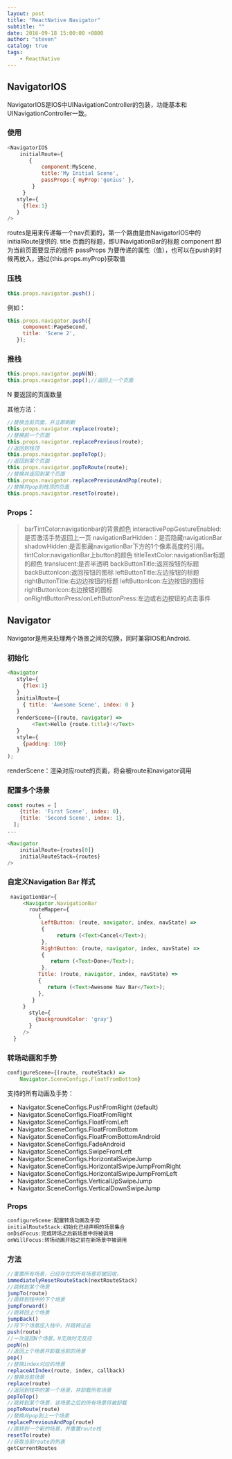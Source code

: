 ```yaml
---
layout: post
title: "ReactNative Navigator"
subtitle: ""
date: 2016-09-18 15:00:00 +0800
author: "steven"
catalog: true
tags:
    - ReactNative
---
```



## NavigatorIOS


NavigatorIOS是IOS中UINavigationController的包装，功能基本和UINavigationController一致。

### 使用  


```javascript
<NavigatorIOS
    initialRoute={
       {
           component:MyScene,
           title:'My Initial Scene',
           passProps:{ myProp:'genius' },
        }
     }
   style={
     {flex:1}
   }
/>
```

routes是用来传递每一个nav页面的，第一个路由是由NavigatorIOS中的initialRoute提供的.
title 页面的标题，即UINavigationBar的标题
component 即为当前页面要显示的组件
passProps 为要传递的属性（值），也可以在push的时候再放入，通过{this.props.myProp}获取值

### 压栈

```javascript
this.props.navigator.push()；
```

例如：

```javascript
this.props.navigator.push({
     component:PageSecond,
     title: 'Scene 2',
   });
```

### 推栈

```javascript
this.props.navigator.popN(N);
this.props.navigator.pop();//返回上一个页面
```

N 要返回的页面数量

其他方法：

```javascript
//替换当前页面，并立即刷新
this.props.navigator.replace(route);
//替换前一个页面
this.props.navigator.replacePrevious(route);
//返回到栈顶
this.props.navigator.popToTop();
//返回到某个页面
this.props.navigator.popToRoute(route);
//替换并返回到某个页面
this.props.navigator.replacePreviousAndPop(route);
//替换并pop到栈顶的页面
this.props.navigator.resetTo(route);
```

### Props：

>barTintColor:navigationbar的背景颜色
>interactivePopGestureEnabled:是否激活手势返回上一页
>navigationBarHidden：是否隐藏navigationBar
>shadowHidden:是否影藏navigationBar下方的1个像素高度的引用。
>tintColor:navigationBar上button的颜色
>titleTextColor:navigationBar标题的颜色
>translucent:是否半透明
>backButtonTitle:返回按钮的标题
>backButtonIcon:返回按钮的图标
>leftButtonTitle:左边按钮的标题
>rightButtonTitle:右边边按钮的标题
>leftButtonIcon:左边按钮的图标
>rightButtonIcon:右边按钮的图标
>onRightButtonPress/onLeftButtonPress:左边或右边按钮的点击事件


## Navigator

Navigator是用来处理两个场景之间的切换，同时兼容IOS和Android.

### 初始化

```javascript
<Navigator
   style={
     {flex:1}
   }
   initialRoute={
     { title: 'Awesome Scene', index: 0 }
   }
   renderScene={(route, navigator) =>
        <Text>Hello {route.title}!</Text>
   }
   style={
     {padding: 100}
   }
);
```

renderScene：渲染对应route的页面，将会被route和navigator调用

### 配置多个场景

```javascript
const routes = [
    {title: 'First Scene', index: 0},
    {title: 'Second Scene', index: 1},
  ];
...

<Navigator
    initialRoute={routes[0]}
    initialRouteStack={routes}
/>
```

### 自定义Navigation Bar 样式

```javascript
 navigationBar={
     <Navigator.NavigationBar
       routeMapper={
          {
           LeftButton: (route, navigator, index, navState) =>
           {
                return (<Text>Cancel</Text>);
           },
           RightButton: (route, navigator, index, navState) =>
           {
              return (<Text>Done</Text>);
           },
          Title: (route, navigator, index, navState) =>
          {
             return (<Text>Awesome Nav Bar</Text>);
          },
        }
     }
       style={
         {backgroundColor: 'gray'}
       }
     />
  }
```


### 转场动画和手势

```javascript
configureScene={(route, routeStack) =>
    Navigator.SceneConfigs.FloatFromBottom}
```

支持的所有动画及手势：

* Navigator.SceneConfigs.PushFromRight (default)
* Navigator.SceneConfigs.FloatFromRight
* Navigator.SceneConfigs.FloatFromLeft
* Navigator.SceneConfigs.FloatFromBottom
* Navigator.SceneConfigs.FloatFromBottomAndroid
* Navigator.SceneConfigs.FadeAndroid
* Navigator.SceneConfigs.SwipeFromLeft
* Navigator.SceneConfigs.HorizontalSwipeJump
* Navigator.SceneConfigs.HorizontalSwipeJumpFromRight
* Navigator.SceneConfigs.HorizontalSwipeJumpFromLeft
* Navigator.SceneConfigs.VerticalUpSwipeJump
* Navigator.SceneConfigs.VerticalDownSwipeJump

### Props

```javascript
configureScene:配置转场动画及手势
initialRouteStack:初始化已经声明的场景集合
onDidFocus:完成转场之后新场景中将被调用
onWillFocus:转场动画开始之前在新场景中被调用
```

### 方法


```javascript
//重置所有场景，已经存在的所有场景将被回收，
immediatelyResetRouteStack(nextRouteStack)
//跳转到某个场景
jumpTo(route)
//跳转到栈中的下个场景
jumpForward()
//跳转回上个场景
jumpBack()
//将下个场景压入栈中，并跳转过去
push(route)
//一次返回N个场景。N无效时无反应
popN(n)
//返回上个场景并卸载当前的场景
pop()
//替换index对应的场景
replaceAtIndex(route, index, callback)
//替换当前场景
replace(route)
//返回到栈中的第一个场景，并卸载所有场景
popToTop()
//跳转到某个场景，该场景之后的所有场景将被卸载
popToRoute(route)
//替换并pop到上一个场景
replacePreviousAndPop(route)
//跳转到一个新的场景，并重置route栈
resetTo(route)
//获取当前route的列表
getCurrentRoutes
```
